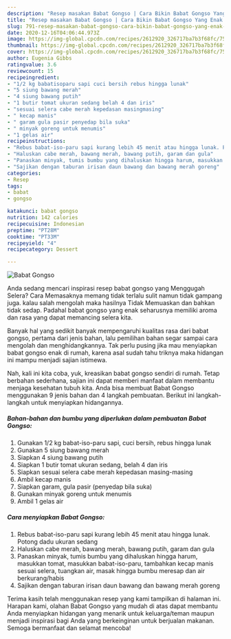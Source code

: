 ```yaml
---
description: "Resep masakan Babat Gongso | Cara Bikin Babat Gongso Yang Enak Banget"
title: "Resep masakan Babat Gongso | Cara Bikin Babat Gongso Yang Enak Banget"
slug: 791-resep-masakan-babat-gongso-cara-bikin-babat-gongso-yang-enak-banget
date: 2020-12-16T04:06:44.973Z
image: https://img-global.cpcdn.com/recipes/2612920_326717ba7b3f68fc/751x532cq70/babat-gongso-foto-resep-utama.jpg
thumbnail: https://img-global.cpcdn.com/recipes/2612920_326717ba7b3f68fc/751x532cq70/babat-gongso-foto-resep-utama.jpg
cover: https://img-global.cpcdn.com/recipes/2612920_326717ba7b3f68fc/751x532cq70/babat-gongso-foto-resep-utama.jpg
author: Eugenia Gibbs
ratingvalue: 3.6
reviewcount: 15
recipeingredient:
- "1/2 kg babatisoparu sapi cuci bersih rebus hingga lunak"
- "5 siung bawang merah"
- "4 siung bawang putih"
- "1 butir tomat ukuran sedang belah 4 dan iris"
- "sesuai selera cabe merah kepedasan masingmasing"
- " kecap manis"
- " garam gula pasir penyedap bila suka"
- " minyak goreng untuk menumis"
- "1 gelas air"
recipeinstructions:
- "Rebus babat-iso-paru sapi kurang lebih 45 menit atau hingga lunak. Potong dadu ukuran sedang"
- "Haluskan cabe merah, bawang merah, bawang putih, garam dan gula"
- "Panaskan minyak, tumis bumbu yang dihaluskan hingga harum, masukkan tomat, masukkan babat-iso-paru, tambahkan kecap manis sesuai selera, tuangkan air, masak hingga bumbu meresap dan air berkurang/habis"
- "Sajikan dengan taburan irisan daun bawang dan bawang merah goreng"
categories:
- Resep
tags:
- babat
- gongso

katakunci: babat gongso 
nutrition: 142 calories
recipecuisine: Indonesian
preptime: "PT28M"
cooktime: "PT33M"
recipeyield: "4"
recipecategory: Dessert

---
```



![Babat Gongso](https://img-global.cpcdn.com/recipes/2612920_326717ba7b3f68fc/751x532cq70/babat-gongso-foto-resep-utama.jpg)

Anda sedang mencari inspirasi resep babat gongso yang Menggugah Selera? Cara Memasaknya memang tidak terlalu sulit namun tidak gampang juga. kalau salah mengolah maka hasilnya Tidak Memuaskan dan bahkan tidak sedap. Padahal babat gongso yang enak seharusnya memiliki aroma dan rasa yang dapat memancing selera kita.



Banyak hal yang sedikit banyak mempengaruhi kualitas rasa dari babat gongso, pertama dari jenis bahan, lalu pemilihan bahan segar sampai cara mengolah dan menghidangkannya. Tak perlu pusing jika mau menyiapkan babat gongso enak di rumah, karena asal sudah tahu triknya maka hidangan ini mampu menjadi sajian istimewa.


Nah, kali ini kita coba, yuk, kreasikan babat gongso sendiri di rumah. Tetap berbahan sederhana, sajian ini dapat memberi manfaat dalam membantu menjaga kesehatan tubuh kita. Anda bisa membuat Babat Gongso menggunakan 9 jenis bahan dan 4 langkah pembuatan. Berikut ini langkah-langkah untuk menyiapkan hidangannya.

<!--inarticleads1-->

##### Bahan-bahan dan bumbu yang diperlukan dalam pembuatan Babat Gongso:

1. Gunakan 1/2 kg babat-iso-paru sapi, cuci bersih, rebus hingga lunak
1. Gunakan 5 siung bawang merah
1. Siapkan 4 siung bawang putih
1. Siapkan 1 butir tomat ukuran sedang, belah 4 dan iris
1. Siapkan sesuai selera cabe merah kepedasan masing-masing
1. Ambil  kecap manis
1. Siapkan  garam, gula pasir (penyedap bila suka)
1. Gunakan  minyak goreng untuk menumis
1. Ambil 1 gelas air




<!--inarticleads2-->

##### Cara menyiapkan Babat Gongso:

1. Rebus babat-iso-paru sapi kurang lebih 45 menit atau hingga lunak. Potong dadu ukuran sedang
1. Haluskan cabe merah, bawang merah, bawang putih, garam dan gula
1. Panaskan minyak, tumis bumbu yang dihaluskan hingga harum, masukkan tomat, masukkan babat-iso-paru, tambahkan kecap manis sesuai selera, tuangkan air, masak hingga bumbu meresap dan air berkurang/habis
1. Sajikan dengan taburan irisan daun bawang dan bawang merah goreng




Terima kasih telah menggunakan resep yang kami tampilkan di halaman ini. Harapan kami, olahan Babat Gongso yang mudah di atas dapat membantu Anda menyiapkan hidangan yang menarik untuk keluarga/teman maupun menjadi inspirasi bagi Anda yang berkeinginan untuk berjualan makanan. Semoga bermanfaat dan selamat mencoba!
